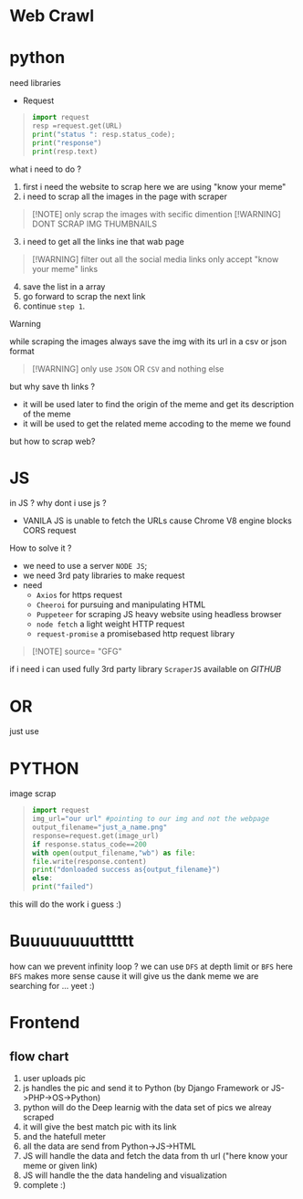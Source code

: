 # Web Crawl

# python
need libraries
- Request 

>``` python
> import request
> resp =request.get(URL)
> print("status ": resp.status_code);
> print("response")
> print(resp.text)
>```




what i need to do ?
1. first i need the website to scrap here we are using "know your meme"
2.  i need to scrap all the images in the page with scraper
  > [!NOTE] only scrap the images with secific dimention 
  >[!WARNING] DONT SCRAP IMG THUMBNAILS
3. i need to get all the links ine that wab page 
 >[!WARNING] filter out all the social media links
 > only accept "know your meme" links
4. save the list in a array 
5. go forward to scrap the next link
6. continue `step 1`. 


> [!WARNING]
> while scraping the images always save the img with its url in a csv or json format 

> [!WARNING] only use `JSON` OR `CSV` and nothing else

but why save th links ?
- it will be used later to find the origin of the meme and get its description of the meme
- it will be used to get the related meme accoding to the meme we found


but how to scrap web?
# JS
in JS ?
why dont i use js ?
- VANILA JS is unable to fetch the URLs cause Chrome V8 engine blocks CORS request 

How to solve it ?
- we need to use a server `NODE JS`;
- we need 3rd paty libraries to make request 
- need 
  - `Axios` for https request
  - `Cheeroi` for pursuing and manipulating HTML
  - `Puppeteer` for scraping JS heavy website using headless browser
  - `node fetch` a light weight HTTP request 
  - `request-promise` a promisebased http request library

> [!NOTE] source= "GFG"

if i need i can used fully 3rd party library
`ScraperJS` available on *GITHUB*



# OR 
just use 

# PYTHON
image scrap

>``` python
> import request 
> img_url="our url" #pointing to our img and not the webpage 
> output_filename="just_a_name.png"
> response=request.get(image_url)
> if response.status_code==200
> with open(output_filename,"wb") as file:
> file.write(response.content)
> print("donloaded success as{output_filename}")
> else:
> print("failed")
>```

this will do the work i guess :)

# Buuuuuuuutttttt
how can we prevent infinity loop ?
we can use `DFS` at depth limit or 
`BFS`
here `BFS` makes more sense cause it will give us the dank meme we are searching for ... yeet :)


# Frontend 

## flow chart
1. user uploads pic
2. js handles the pic and send it to Python (by Django Framework or JS->PHP->OS->Python)
3. python will do the Deep learnig with the data set of pics we alreay scraped 
4. it will give the best match pic with its link 
5. and the hatefull meter 
6. all the data are send from Python->JS->HTML
7. JS will handle the data and fetch the data from th url ("here know your meme or given link)
8. JS will handle the the data handeling and visualization 
9. complete :) 





